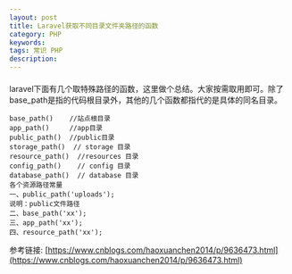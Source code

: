 ```yaml
---
layout: post
title: Laravel获取不同目录文件夹路径的函数
category: PHP
keywords: 
tags: 常识 PHP
description: 
---
```


#### 
laravel下面有几个取特殊路径的函数，这里做个总结。大家按需取用即可。除了base_path是指的代码根目录外，其他的几个函数都指代的是具体的同名目录。
```
base_path()    //站点根目录
app_path()     //app目录
public_path()  //public目录
storage_path()  // storage 目录
resource_path()  //resources 目录
config_path()    // config 目录
database_path()  // database 目录
各个资源路径常量
一、public_path('uploads');
说明：public文件路径
二、base_path('xx');
三、app_path('xx');
四、resource_path('xx');
```

参考链接: [https://www.cnblogs.com/haoxuanchen2014/p/9636473.html](https://www.cnblogs.com/haoxuanchen2014/p/9636473.html)